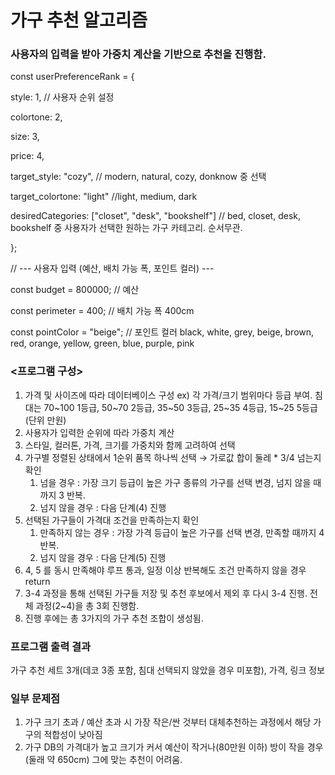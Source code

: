 # 가구 추천 알고리즘

### 사용자의 입력을 받아 가중치 계산을 기반으로 추천을 진행함.

const userPreferenceRank = {

  style: 1, // 사용자 순위 설정
  
  colortone: 2,
  
  size: 3,
  
  price: 4,
  
  target_style: "cozy", // modern, natural, cozy, donknow 중 선택

  target_colortone: "light" //light, medium, dark
  
  desiredCategories: ["closet", "desk", "bookshelf"] // bed, closet, desk, bookshelf 중 사용자가 선택한 원하는 가구 카테고리. 순서무관.
  
};

// --- 사용자 입력 (예산, 배치 가능 폭, 포인트 컬러) ---

const budget = 800000;      // 예산 

const perimeter = 400;       // 배치 가능 폭 400cm

const pointColor = "beige"; // 포인트 컬러 black, white, grey, beige, brown, red, orange, yellow, green, blue, purple, pink

### <프로그램 구성>
1. 가격 및 사이즈에 따라 데이터베이스 구성 ex) 각 가격/크기 범위마다 등급 부여. 침대는 70~100 1등급, 50~70 2등급, 35~50 3등급, 25~35 4등급, 15~25 5등급(단위 만원)
2. 사용자가 입력한 순위에 따라 가중치 계산
3. 스타일, 컬러톤, 가격, 크기를 가중치와 함께 고려하여 선택
4. 가구별 정렬된 상태에서 1순위 품목 하나씩 선택 → 가로값 합이 둘레 * 3/4 넘는지 확인
    1. 넘을 경우 : 가장 크기 등급이 높은 가구 종류의 가구를 선택 변경, 넘지 않을 때까지 3 반복.
    2. 넘지 않을 경우 : 다음 단계(4) 진행
5. 선택된 가구들이 가격대 조건을 만족하는지 확인
    1. 만족하지 않는 경우 : 가장 가격 등급이 높은 가구를 선택 변경, 만족할 때까지 4 반복.
    2. 넘지 않을 경우 : 다음 단계(5) 진행
6. 4, 5 를 동시 만족해야 루프 통과, 일정 이상 반복해도 조건 만족하지 않을 경우 return
6. 3-4 과정을 통해 선택된 가구들 저장 및 추천 후보에서 제외 후 다시 3-4 진행. 전체 과정(2~4)을 총 3회 진행함.
7. 진행 후에는 총 3가지의 가구 추천 조합이 생성됨.

### 프로그램 출력 결과
가구 추천 세트 3개(데코 3종 포함, 침대 선택되지 않았을 경우 미포함), 가격, 링크 정보

### 일부 문제점
1. 가구 크기 초과 / 예산 초과 시 가장 작은/싼 것부터 대체추천하는 과정에서 해당 가구의 적합성이 낮아짐
2. 가구 DB의 가격대가 높고 크기가 커서 예산이 작거나(80만원 이하) 방이 작을 경우(둘래 약 650cm) 그에 맞는 추천이 어려움.

